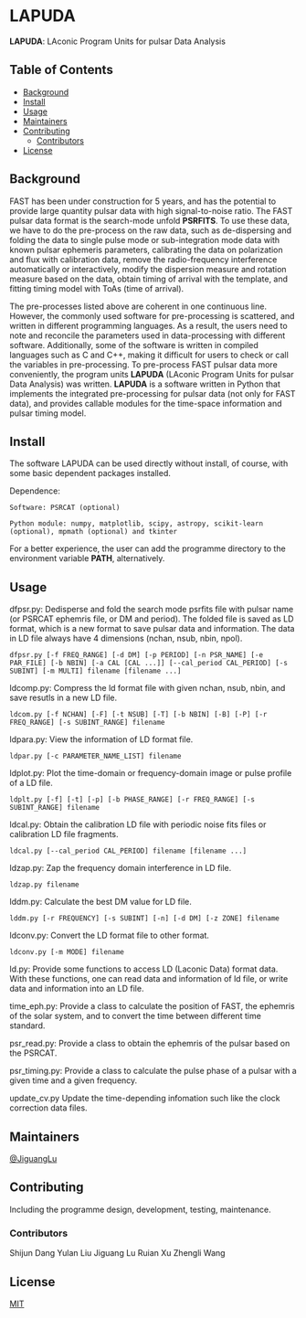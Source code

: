 # LAPUDA
**LAPUDA**: LAconic Program Units for pulsar Data Analysis

## Table of Contents
- [Background](#background)
- [Install](#install)
- [Usage](#usage)
- [Maintainers](#maintainers)
- [Contributing](#contributing)
	- [Contributors](#contributors)
- [License](#license)

## Background

FAST has been under construction for 5 years, and has the potential to provide large quantity pulsar data with high signal-to-noise ratio. The FAST pulsar data format is the search-mode unfold **PSRFITS**. To use these data, we have to do the pre-process on the raw data, such as de-dispersing and folding the data to single pulse mode or sub-integration mode data with known pulsar ephemeris parameters, calibrating the data on polarization and flux with calibration data, remove the radio-frequency interference automatically or interactively, modify the dispersion measure and rotation measure based on the data, obtain timing of arrival with the template, and fitting timing model with ToAs (time of arrival).

The pre-processes listed above are coherent in one continuous line. However, the commonly used software for pre-processing is scattered, and written in different programming languages. As a result, the users need to note and reconcile the parameters used in data-processing with different software. Additionally, some of the software is written in compiled languages such as C and C++, making it difficult for users to check or call the variables in pre-processing. To pre-process FAST pulsar data more conveniently, the program units **LAPUDA** (LAconic Program Units for pulsar Data Analysis) was written. **LAPUDA** is a software written in Python that implements the integrated pre-processing for pulsar data (not only for FAST data), and provides callable modules for the time-space information and pulsar timing model.

## Install

The software LAPUDA can be used directly without install, of course, with some basic dependent packages installed. 

Dependence: 

	Software: PSRCAT (optional)

	Python module: numpy, matplotlib, scipy, astropy, scikit-learn (optional), mpmath (optional) and tkinter

For a better experience, the user can add the programme directory to the environment variable **PATH**, alternatively. 

## Usage

dfpsr.py: 
	Dedisperse and fold the search mode psrfits file with pulsar name (or PSRCAT ephemris file, or DM and period). The folded file is saved as LD format, which is a new format to save pulsar data and information. The data in LD file always have 4 dimensions (nchan, nsub, nbin, npol).

	dfpsr.py [-f FREQ_RANGE] [-d DM] [-p PERIOD] [-n PSR_NAME] [-e PAR_FILE] [-b NBIN] [-a CAL [CAL ...]] [--cal_period CAL_PERIOD] [-s SUBINT] [-m MULTI] filename [filename ...]

ldcomp.py:
	Compress the ld format file with given nchan, nsub, nbin, and save resutls in a new LD file.

	ldcom.py [-f NCHAN] [-F] [-t NSUB] [-T] [-b NBIN] [-B] [-P] [-r FREQ_RANGE] [-s SUBINT_RANGE] filename

ldpara.py:
	View the information of LD format file.

	ldpar.py [-c PARAMETER_NAME_LIST] filename

ldplot.py:
	Plot the time-domain or frequency-domain image or pulse profile of a LD file.

	ldplt.py [-f] [-t] [-p] [-b PHASE_RANGE] [-r FREQ_RANGE] [-s SUBINT_RANGE] filename

ldcal.py:
	Obtain the calibration LD file with periodic noise fits files or calibration LD file fragments.

	ldcal.py [--cal_period CAL_PERIOD] filename [filename ...]

ldzap.py:
	Zap the frequency domain interference in LD file.

	ldzap.py filename

lddm.py:
	Calculate the best DM value for LD file.

	lddm.py [-r FREQUENCY] [-s SUBINT] [-n] [-d DM] [-z ZONE] filename

ldconv.py:
	Convert the LD format file to other format.

	ldconv.py [-m MODE] filename

ld.py:
	Provide some functions to access LD (Laconic Data) format data. With these functions, one can read data and information of ld file, or write data and information into an LD file.

time_eph.py:
	Provide a class to calculate the position of FAST, the ephemris of the solar system, and to convert the time between different time standard.

psr_read.py:
	Provide a class to obtain the ephemris of the pulsar based on the PSRCAT.

psr_timing.py:
	Provide a class to calculate the pulse phase of a pulsar with a given time and a given frequency.
	
update_cv.py
	Update the time-depending infomation such like the clock correction data files.

## Maintainers

[@JiguangLu](mailto:lujig@nao.cas.cn)

## Contributing

Including the programme design, development, testing, maintenance.

### Contributors

Shijun Dang
Yulan Liu
Jiguang Lu
Ruian Xu
Zhengli Wang

## License

[MIT](LICENSE)
